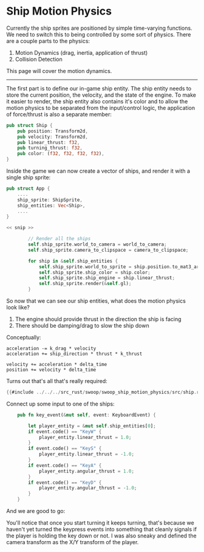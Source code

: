 # Ship Motion Physics

Currently the ship sprites are positioned by simple time-varying
functions. We need to switch this to being controlled by some sort of
physics. There are a couple parts to the physics:

1. Motion Dynamics (drag, inertia, application of thrust)
3. Collision Detection

This page will cover the motion dynamics.

---------------------------------

The first part is to define our in-game ship entity. The ship entity
needs to store the current position, the velocity, and the state of the engine.
To make it easier to render, the ship entity also contains it's color and to
allow the motion physics to be separated from the input/control logic, the
application of force/thrust is also a separate member:

```rust
pub struct Ship {
    pub position: Transform2d,
    pub velocity: Transform2d,
    pub linear_thrust: f32,
    pub turning_thrust: f32,
    pub color: (f32, f32, f32, f32),
}
```

Inside the game we can now create a vector of ships, and render it with
a single ship sprite:

```rust
pub struct App {
    ....
    ship_sprite: ShipSprite,
    ship_entities: Vec<Ship>,
    ....
}

<< snip >>

        // Render all the ships
        self.ship_sprite.world_to_camera = world_to_camera;
        self.ship_sprite.camera_to_clipspace = camera_to_clipspace;

        for ship in &self.ship_entities {
            self.ship_sprite.world_to_sprite = ship.position.to_mat3_array();
            self.ship_sprite.ship_color = ship.color;
            self.ship_sprite.ship_engine = ship.linear_thrust;
            self.ship_sprite.render(&self.gl);
        }
```

So now that we can see our ship entities, what does the motion physics
look like?

1. The engine should provide thrust in the direction the ship is facing
2. There should be damping/drag to slow the ship down

Conceptually:
```
acceleration -= k_drag * velocity
acceleration += ship_direction * thrust * k_thrust

velocity += acceleration * delta_time
position += velocity * delta_time
```

Turns out that's all that's really required:

```rust
{{#include ../../../src_rust/swoop/swoop_ship_motion_physics/src/ship.rs}}
```

Connect up some input to one of the ships:
```rust
    pub fn key_event(&mut self, event: KeyboardEvent) {

        let player_entity = &mut self.ship_entities[0];
        if event.code() == "KeyW" {
            player_entity.linear_thrust = 1.0;
        }
        if event.code() == "KeyS" {
            player_entity.linear_thrust = -1.0;
        }
        if event.code() == "KeyA" {
            player_entity.angular_thrust = 1.0;
        }
        if event.code() == "KeyD" {
            player_entity.angular_thrust = -1.0;
        }
    }
```

And we are good to go:

<canvas id="swoop_ship_motion_physics"></canvas>

You'll notice that once you start turning it keeps turning, that's because
we haven't yet turned the keypress events into something that cleanly
signals if the player is holding the key down or not.
I was also sneaky and defined the camera transform as the X/Y transform
of the player.
